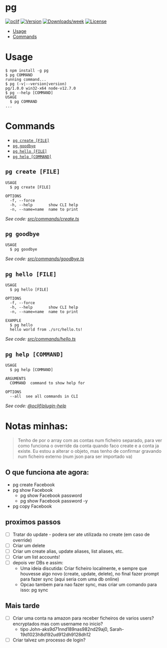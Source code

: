 # pg

[![oclif](https://img.shields.io/badge/cli-oclif-brightgreen.svg)](https://oclif.io)
[![Version](https://img.shields.io/npm/v/pg.svg)](https://npmjs.org/package/pg)
[![Downloads/week](https://img.shields.io/npm/dw/pg.svg)](https://npmjs.org/package/pg)
[![License](https://img.shields.io/npm/l/pg.svg)](https://github.com/FellRamos/pg/blob/master/package.json)

<!-- toc -->

- [Usage](#usage)
- [Commands](#commands)
<!-- tocstop -->

# Usage

<!-- usage -->

```sh-session
$ npm install -g pg
$ pg COMMAND
running command...
$ pg (-v|--version|version)
pg/1.0.0 win32-x64 node-v12.7.0
$ pg --help [COMMAND]
USAGE
  $ pg COMMAND
...
```

<!-- usagestop -->

# Commands

<!-- commands -->

- [`pg create [FILE]`](#pg-create-file)
- [`pg goodbye`](#pg-goodbye)
- [`pg hello [FILE]`](#pg-hello-file)
- [`pg help [COMMAND]`](#pg-help-command)

## `pg create [FILE]`

```
USAGE
  $ pg create [FILE]

OPTIONS
  -f, --force
  -h, --help       show CLI help
  -n, --name=name  name to print
```

_See code: [src/commands/create.ts](https://github.com/FellRamos/pg/blob/v1.0.0/src/commands/create.ts)_

## `pg goodbye`

```
USAGE
  $ pg goodbye
```

_See code: [src/commands/goodbye.ts](https://github.com/FellRamos/pg/blob/v1.0.0/src/commands/goodbye.ts)_

## `pg hello [FILE]`

```
USAGE
  $ pg hello [FILE]

OPTIONS
  -f, --force
  -h, --help       show CLI help
  -n, --name=name  name to print

EXAMPLE
  $ pg hello
  hello world from ./src/hello.ts!
```

_See code: [src/commands/hello.ts](https://github.com/FellRamos/pg/blob/v1.0.0/src/commands/hello.ts)_

## `pg help [COMMAND]`

```
USAGE
  $ pg help [COMMAND]

ARGUMENTS
  COMMAND  command to show help for

OPTIONS
  --all  see all commands in CLI
```

_See code: [@oclif/plugin-help](https://github.com/oclif/plugin-help/blob/v3.2.0/src/commands/help.ts)_

<!-- commandsstop -->

# Notas minhas:

> Tenho de por o array com as contas num ficheiro separado, para ver como funciona o override da conta quando faco create
> e a conta ja existe. Eu estou a alterar o objeto, mas tenho de confirmar gravando num ficheiro externo (num json para ser
> importado va)

## O que funciona ate agora:

- pg create Facebook
- pg show Facebook
  - pg show Facebook password
  - pg show Facebook password -y
- pg copy Facebook

## proximos passos

- [ ] Tratar do update - podera ser ate utilizada no create (em caso de override)
- [ ] Criar um delete
- [ ] Criar um create alias, update aliases, list aliases, etc.
- [ ] Criar um list accounts!
- [ ] depois ver DBs e assim:
  - Uma ideia discutida: Criar ficheiro localmente, e sempre que houvesse algo novo (create, update, delete), no final fazer
    prompt para fazer sync (aqui seria com uma db online)
  - Opcao tambem para nao fazer sync, mas criar um comando para isso: pg sync

## Mais tarde

- [ ] Criar uma conta na amazon para receber ficheiros de varios users? encryptados mas com username no inicio?
  - tipo John-aks9d71nnd189nas982nd29aj0, Sarah-19d1023h8d192ud912dh9128dh12
- [ ] Criar talvez um processo de login?
